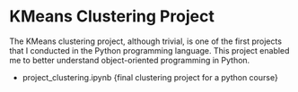 # KMeans Clustering Project
The KMeans clustering project, although trivial, is one of the first projects
that I conducted in the Python programming language. This project enabled me
to better understand object-oriented programming in Python.

- project_clustering.ipynb {final clustering project for a python course}
